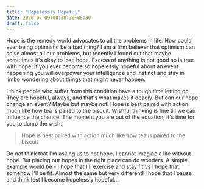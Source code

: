 ```yaml
---
title: "Hopelessly Hopeful"
date: 2020-07-09T00:38:30+05:30
draft: false
---
```


Hope is the remedy world advocates to all the problems in life. How could ever being optimistic be a bad thing? I am a firm believer that optimism can solve almost all our problems, but recently I found out that maybe sometimes it's okay to lose hope. Excess of anything is not good so is true with hope. If you ever become so hopelessly hopeful about an event happening you will overpower your intelligence and instinct and stay in limbo wondering about things that might never happen.

I think people who suffer from this condition have a tough time letting go. They are hopeful, always, and that's what makes it deadly. But can our hope change an event? Maybe but maybe not! Hope is best paired with action much like how tea is paired to the biscuit. Wishful thinking is fine till we can influence the chance. The moment you are out of the equation, it's time for you to dump the wish. 

> Hope is best paired with action much like how tea is paired to the biscuit

Do not think that I'm asking us to not hope. I cannot imagine a life without hope. But placing our hopes in the right place can do wonders. A simple example would be - I hope that I'll exercise and stay fit vs I hope that somehow I'll be fit. Almost the same but very different! I hope that I pause and think lest I become hopelessly hopeful...
